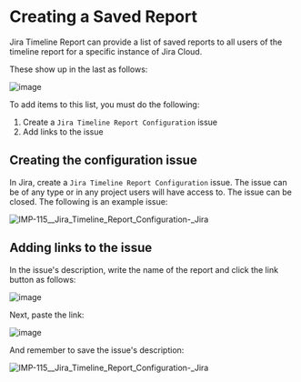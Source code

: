# Creating a Saved Report

Jira Timeline Report can provide a list of saved reports to all users of the timeline report for a specific instance of Jira Cloud.

These show up in the last as follows:

![image](https://github.com/bitovi/jira-timeline-report/assets/78602/22ca5acf-5e3c-4d18-9369-118e4798e330)

To add items to this list, you must do the following:

1. Create a `Jira Timeline Report Configuration` issue
2. Add links to the issue

## Creating the configuration issue

In Jira, create a `Jira Timeline Report Configuration` issue. The issue can be of any type or in any project users will have access to. The issue can be closed.  The following is an example issue:

![_IMP-115__Jira_Timeline_Report_Configuration_-_Jira](https://github.com/bitovi/jira-timeline-report/assets/78602/f08c35d4-0abc-4cba-a541-3ecaecb87210)


## Adding links to the issue

In the issue's description, write the name of the report and click the link button as follows:

![image](https://github.com/bitovi/jira-timeline-report/assets/78602/02258547-b8c9-42ad-8459-b26f26e6eb10)


Next, paste the link:

![image](https://github.com/bitovi/jira-timeline-report/assets/78602/b2403cf8-2cb1-4fb3-9c25-21a607b00902)


And remember to save the issue's description:


![_IMP-115__Jira_Timeline_Report_Configuration_-_Jira](https://github.com/bitovi/jira-timeline-report/assets/78602/fe4d445f-f188-4b46-be87-d45a5dfb930a)
